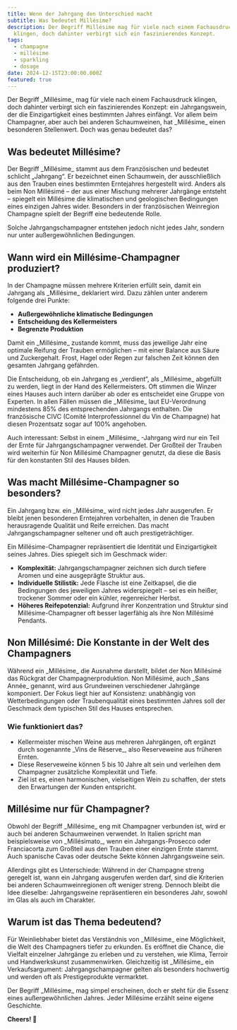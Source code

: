 ```yaml
---
title: Wenn der Jahrgang den Unterschied macht
subtitle: Was bedeutet Millésime?
description: Der Begriff Millésime mag für viele nach einem Fachausdruck
  klingen, doch dahinter verbirgt sich ein faszinierendes Konzept.
tags:
  - champagne
  - millésime
  - sparkling
  - dosage
date: 2024-12-15T23:00:00.000Z
featured: true
---
```


Der Begriff &#x5F;Millésime&#x5F; mag für viele nach einem Fachausdruck klingen, doch dahinter verbirgt sich ein faszinierendes Konzept: ein Jahrgangswein, der die Einzigartigkeit eines bestimmten Jahres einfängt. Vor allem beim Champagner, aber auch bei anderen Schaumweinen, hat &#x5F;Millésime_ einen besonderen Stellenwert. Doch was genau bedeutet das?

## **Was bedeutet Millésime?**

Der Begriff &#x5F;Millésime_ stammt aus dem Französischen und bedeutet schlicht „Jahrgang“. Er bezeichnet einen Schaumwein, der ausschließlich aus den Trauben eines bestimmten Erntejahres hergestellt wird. Anders als beim Non Millésimé – der aus einer Mischung mehrerer Jahrgänge entsteht – spiegelt ein Millésime die klimatischen und geologischen Bedingungen eines einzigen Jahres wider. Besonders in der französischen Weinregion Champagne spielt der Begriff eine bedeutende Rolle.

Solche Jahrgangschampagner entstehen jedoch nicht jedes Jahr, sondern nur unter außergewöhnlichen Bedingungen.

## **Wann wird ein Millésime-Champagner produziert?**

In der Champagne müssen mehrere Kriterien erfüllt sein, damit ein Jahrgang als &#x5F;Millésime_ deklariert wird. Dazu zählen unter anderem folgende drei Punkte:

- **Außergewöhnliche klimatische Bedingungen** 
- **Entscheidung des Kellermeisters**
- **Begrenzte Produktion**

Damit ein &#x5F;Millésime_ zustande kommt, muss das jeweilige Jahr eine optimale Reifung der Trauben ermöglichen – mit einer Balance aus Säure und Zuckergehalt. Frost, Hagel oder Regen zur falschen Zeit können den gesamten Jahrgang gefährden.

Die Entscheidung, ob ein Jahrgang es „verdient“, als &#x5F;Millésime&#x5F; abgefüllt zu werden, liegt in der Hand des Kellermeisters. Oft stimmen die Winzer eines Hauses auch intern darüber ab oder es entscheidet eine Gruppe von Experten. In allen Fällen müssen die &#x5F;Millésime_ laut EU-Verordnung mindestens 85% des entsprechenden Jahrgangs enthalten. Die französische CIVC (Comité Interprofessionnel du Vin de Champagne) hat diesen Prozentsatz sogar auf 100% angehoben. 

Auch interessant: Selbst in einem &#x5F;Millésime_ -Jahrgang wird nur ein Teil der Ernte für Jahrgangschampagner verwendet. Der Großteil der Trauben wird weiterhin für Non Millésimé Champagner genutzt, da diese die Basis für den konstanten Stil des Hauses bilden.

## **Was macht Millésime-Champagner so besonders?**

Ein Jahrgang bzw. ein &#x5F;Millésime_ wird nicht jedes Jahr ausgerufen. Er bleibt jenen besonderen Erntejahren vorbehalten, in denen die Trauben herausragende Qualität und Reife erreichen. Das macht Jahrgangschampagner seltener und oft auch prestigeträchtiger.

Ein Millésime-Champagner repräsentiert die Identität und Einzigartigkeit seines Jahres. Dies spiegelt sich im Geschmack wider:

- **Komplexität:** Jahrgangschampagner zeichnen sich durch tiefere Aromen und eine ausgeprägte Struktur aus.
- **Individuelle Stilistik:** Jede Flasche ist eine Zeitkapsel, die die Bedingungen des jeweiligen Jahres widerspiegelt – sei es ein heißer, trockener Sommer oder ein kühler, regenreicher Herbst.
- **Höheres Reifepotenzial:** Aufgrund ihrer Konzentration und Struktur sind Millésime-Champagner oft besser lagerfähig als ihre Non Millésimé Pendants.

## **Non Millésimé: Die Konstante in der Welt des Champagners**

Während ein &#x5F;Millésime&#x5F; die Ausnahme darstellt, bildet der Non Millésimé das Rückgrat der Champagnerproduktion. Non Millésimé, auch &#x5F;Sans Année_ genannt, wird aus Grundweinen verschiedener Jahrgänge komponiert. Der Fokus liegt hier auf Konsistenz: unabhängig von Wetterbedingungen oder Traubenqualität eines bestimmten Jahres soll der Geschmack dem typischen Stil des Hauses entsprechen. 

### **Wie funktioniert das?**

- Kellermeister mischen Weine aus mehreren Jahrgängen, oft ergänzt durch sogenannte &#x5F;Vins de Réserve_, also Reserveweine aus früheren Ernten.
- Diese Reserveweine können 5 bis 10 Jahre alt sein und verleihen dem Champagner zusätzliche Komplexität und Tiefe.
- Ziel ist es, einen harmonischen, vielseitigen Wein zu schaffen, der stets den Erwartungen der Kunden entspricht.

## **Millésime nur für Champagner?**

Obwohl der Begriff &#x5F;Millésime&#x5F; eng mit Champagner verbunden ist, wird er auch bei anderen Schaumweinen verwendet. In Italien spricht man beispielsweise von &#x5F;Millésimato_, wenn ein Jahrgangs-Prosecco oder Franciacorta zum Großteil aus den Trauben einer einzigen Ernte stammt. Auch spanische Cavas oder deutsche Sekte können Jahrgangsweine sein.

Allerdings gibt es Unterschiede: Während in der Champagne streng geregelt ist, wann ein Jahrgang ausgerufen werden darf, sind die Kriterien bei anderen Schaumweinregionen oft weniger streng. Dennoch bleibt die Idee dieselbe: Jahrgangsweine repräsentieren ein besonderes Jahr, sowohl im Glas als auch im Charakter.

## **Warum ist das Thema bedeutend?**

Für Weinliebhaber bietet das Verständnis von &#x5F;Millésime&#x5F; eine Möglichkeit, die Welt des Champagners tiefer zu erkunden. Es eröffnet die Chance, die Vielfalt einzelner Jahrgänge zu erleben und zu verstehen, wie Klima, Terroir und Handwerkskunst zusammenwirken. Gleichzeitig ist &#x5F;Millésime_ ein Verkaufsargument: Jahrgangschampagner gelten als besonders hochwertig und werden oft als Prestigeprodukte vermarktet.

Der Begriff &#x5F;Millésime_ mag simpel erscheinen, doch er steht für die Essenz eines außergewöhnlichen Jahres. Jeder Millésime erzählt seine eigene Geschichte.

**Cheers! 🍷**

